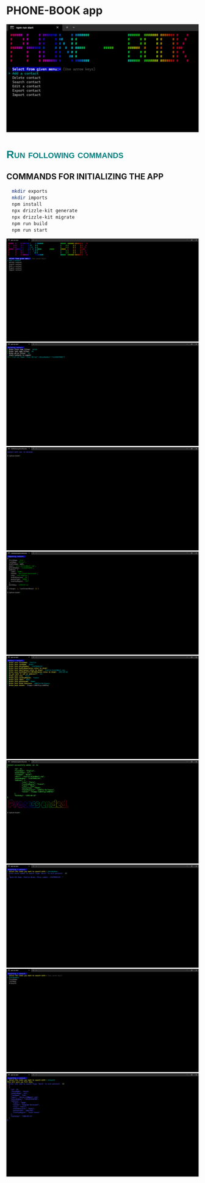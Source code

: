# PHONE-BOOK app

![Alt text for the image](./images/display.png "wallpaper starting page")
<!-- markdownlint-disable MD033 -->
<h1 style="color:teal; font-weight:700; font-variant:small-caps; font-family:arial;">
  Run following commands
</h1>
<!-- markdownlint-enable MD033 -->

## COMMANDS FOR INITIALIZING THE APP

```bash
  mkdir exports
  mkdir imports
  npm install
  npx drizzle-kit generate
  npx drizzle-kit migrate
  npm run build
  npm run start
```

![Alt text for the image](<./images/preview%20(1).png> "app starting page")
![Alt text for the image](<./images/preview%20(2).png> "delete contact")
![Alt text for the image](<./images/preview%20(3).png> "delete contact")
![Alt text for the image](<./images/preview%20(4).png> "importing contact")
![Alt text for the image](<./images/preview%20(6).png> "contact page")
![Alt text for the image](<./images/preview%20(5).png> "contact page")
![Alt text for the image](<./images/preview%20(7).png> "searching page")
![Alt text for the image](<./images/preview%20(8).png> "search filter page")
![Alt text for the image](<./images/preview%20(9).png> "search with unique id")
